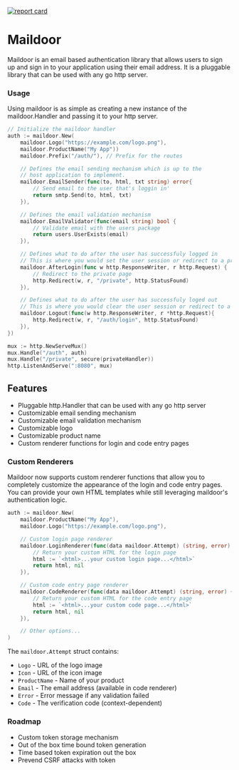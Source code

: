 [![report card](https://goreportcard.com/badge/github.com/wawandco/maildoor)](https://goreportcard.com/report/github.com/wawandco/maildoor)

# Maildoor

Maildoor is an email based authentication library that allows users to sign up and sign in to your application using their email address. It is a pluggable library that can be used with any go http server.

### Usage

Using maildoor is as simple as creating a new instance of the maildoor.Handler and passing it to your http server.

```go
// Initialize the maildoor handler
auth := maildoor.New(
	maildoor.Logo("https://example.com/logo.png"),
	maildoor.ProductName("My App"))
	maildoor.Prefix("/auth/"), // Prefix for the routes

	// Defines the email sending mechanism which is up to the
	// host application to implement.
	maildoor.EmailSender(func(to, html, txt string) error{
		// Send email to the user that's loggin in'
		return smtp.Send(to, html, txt)
	}),

	// Defines the email validation mechanism
	maildoor.EmailValidator(func(email string) bool {
		// Validate email with the users package
		return users.UserExists(email)
	}),

	// Defines what to do after the user has successfuly logged in
	// This is where you would set the user session or redirect to a private page
	maildoor.AfterLogin(func w http.ResponseWriter, r http.Request) {
		// Redirect to the private page
		http.Redirect(w, r, "/private", http.StatusFound)
	}),

	// Defines what to do after the user has successfuly loged out
	// This is where you would clear the user session or redirect to a login page
	maildoor.Logout(func(w http.ResponseWriter, r *http.Request){
		http.Redirect(w, r, "/auth/login", http.StatusFound)
	}),
})

mux := http.NewServeMux()
mux.Handle("/auth", auth)
mux.Handle("/private", secure(privateHandler))
http.ListenAndServe(":8080", mux)
```

## Features

- Pluggable http.Handler that can be used with any go http server
- Customizable email sending mechanism
- Customizable email validation mechanism
- Customizable logo
- Customizable product name
- Custom renderer functions for login and code entry pages

### Custom Renderers

Maildoor now supports custom renderer functions that allow you to completely customize the appearance of the login and code entry pages. You can provide your own HTML templates while still leveraging maildoor's authentication logic.

```go
auth := maildoor.New(
	maildoor.ProductName("My App"),
	maildoor.Logo("https://example.com/logo.png"),

	// Custom login page renderer
	maildoor.LoginRenderer(func(data maildoor.Attempt) (string, error) {
		// Return your custom HTML for the login page
		html := `<html>...your custom login page...</html>`
		return html, nil
	}),

	// Custom code entry page renderer
	maildoor.CodeRenderer(func(data maildoor.Attempt) (string, error) {
		// Return your custom HTML for the code entry page
		html := `<html>...your custom code page...</html>`
		return html, nil
	}),

	// Other options...
)
```

The `maildoor.Attempt` struct contains:
- `Logo` - URL of the logo image
- `Icon` - URL of the icon image
- `ProductName` - Name of your product
- `Email` - The email address (available in code renderer)
- `Error` - Error message if any validation failed
- `Code` - The verification code (context-dependent)


### Roadmap

- Custom token storage mechanism
- Out of the box time bound token generation
- Time based token expiration out the box
- Prevend CSRF attacks with token
